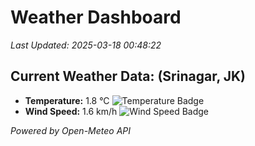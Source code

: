 
# Weather Dashboard

_Last Updated: 2025-03-18 00:48:22_

## Current Weather Data: (Srinagar, JK)
- **Temperature:** 1.8 °C ![Temperature Badge](https://img.shields.io/badge/Temperature-Low%20Temp-blue)
- **Wind Speed:** 1.6 km/h ![Wind Speed Badge](https://img.shields.io/badge/Wind%20Speed-Light%20Wind-blue)

*Powered by Open-Meteo API*
